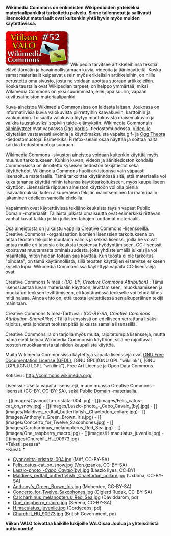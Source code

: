 <!--
Title: 1x52 Wikimedia Commons  - Viikon VALO #52
Date: 2011/12/25
Pageimage: valo52-wikimediacommons.png
Tags: Kaikki alustat,Kuvat,Aineisto
-->

**Wikimedia Commons on erikielisten Wikipedioiden yhteiseksi
materiaalipankiksi tarkoitettu palvelu. Sinne tallennetut ja sallivasti
lisensoidut materiaalit ovat kuitenkin yhtä hyvin myös muiden
käytettävissä.**

![](images/valo52-wikimediacommons.png "fig:valo52-wikimediacommons.png")
Wikipedia tarvitsee artikkeleihinsa tekstiä elävöittämään ja
havainnollistamaan kuvia, videoita ja ääninäytteitä. Koska samat
materiaalit kelpaavat usein myös erikielisiin artikkeleihin, on niille
perustettu oma sivusto, josta ne voidaan upottaa suoraan artikkeleihin.
Koska taustalla ovat Wikipedian tarpeet, on helppo ymmärtää, miksi
Wikimedia Commons on yksi suurimmista, ellei jopa suurin, vapaan
kuvitusaineiston materiaalipankki.

Kuva-aineistoa Wikimedia Commonsissa on laidasta laitaan. Joukossa on
informatiivisia kuvia valokuvista piirrettyihin kaavakuviin, karttoihin
ja vaakunoihin. Toisaalta valokuvia löytyy muotokuvista maisemakuviin ja
vaikka taustakuviksi sopiviin
[taide-elämyksiin](http://commons.wikimedia.org/wiki/Commons:Picture_of_the_Year).
Wikimedia Commonsin
[ääninäytteet](http://commons.wikimedia.org/wiki/Category:Sound) ovat
vapaassa [Ogg](http://fi.wikipedia.org/wiki/Ogg)
[Vorbis](http://fi.wikipedia.org/wiki/Vorbis) -tiedostomuodossa.
[Videoille](http://commons.wikimedia.org/wiki/Category:Videos) käytetään
vastaavasti avoimia ja käyttömaksuista vapaita gif- ja [Ogg
Theora](http://fi.wikipedia.org/wiki/Theora) -tiedostomuotoja.
Esimerkiksi Firefox-selain osaa näyttää ja soittaa näitä kaikkia
tiedostomuotoja suoraan.

Wikimedia Commons -sivuston aineistoa voidaan kuitenkin käyttää myös
muuhun tarkoitukseen. Kunkin kuvan, videon ja äänitiedoston kohdalla
Commonsissa on ilmoitettu kyseisen tiedoston tekijätiedot sekä
käyttöehdot. Wikimedia Commons huolii arkistoonsa vain vapaasti
lisensoitua materiaalia. Tämä tarkoittaa käytännössä sitä, että
materiaalia voi kuka tahansa käyttää mihin tahansa käyttötarkoitukseen,
myös kaupalliseen käyttöön. Lisenssistä riippuen aineiston käyttöön voi
olla pieniä lisävaatimuksia, kuten alkuperäisen tekijän mainitseminen
tai materiaalin jakaminen edelleen samoilla ehdoilla.

Vapaimmin ovat käytettävissä tekijänoikeuksista täysin vapaat Public
Domain -materiaalit. Tällaista julkista omaisuutta ovat esimerkiksi
riittävän vanhat kuvat taikka jotkin julkisten tahojen tuottamat
materiaalit.

Osa aineistosta on julkaistu vapailla Creative Commons -lisensseillä.
Creative Commons -organisaation luomien lisenssien tarkoituksena on
antaa teosten tekijöille muutama valmis ja selkeä lisenssi, joilla he
voivat antaa muille eri tasoisia oikeuksia teostensa hyödyntämiseen.
CC-lisenssit koostuvat muutamasta ominaisuudesta, joita yhdistelemällä
julkaisija voi määritellä, miten heidän töitään saa käyttää. Kun teosta
ei ole tarkoitus "pihdata", on tämä käytännöllistä, sillä teosten
käyttäjien ei tarvitse erikseen kysellä lupia. Wikimedia Commonsissa
käytettyjä vapaita CC-lisenssejä ovat:

Creative Commons Nimeä
:   *(CC-BY, Creative Commons Attribution)*
:   Tämä lisenssi antaa luvan materiaalin käyttöön, levittämiseen,
    muokkaamiseen ja muokatun teoksen levittämiseen, eli käytännössä
    teokselle voi tehdä lähes mitä haluaa. Ainoa ehto on, että teosta
    levitettäessä sen alkuperäinen tekijä mainitaan.

Creative Commons Nimeä-Tarttuva
:   *(CC-BY-SA, Creative Commons Attribution-ShareAlike)*
:   Tällä lisenssissä on edelliseen verrattuna lisäksi rajoitus, että
    johdetut teokset pitää julkaista samalla lisenssillä.

Creative Commonsilla on tarjolla myös muita, rajoitetumpia lisenssejä,
mutta nämä eivät kelpaa Wikimedia Commonsin käyttöön, sillä ne
rajoittavat teosten muokkaamista tai niiden kaupallista käyttöä.

Muita Wikimedia Commonsissa käytettyjä vapaita lisenssejä ovat [GNU Free
Documentation License
(GFDL)](http://en.wikipedia.org/wiki/en:GNU_Free_Documentation_License),
[GNU GPL](GNU GPL "wikilink"), [GNU LGPL](GNU LGPL "wikilink"), Free Art
License ja Open Data Commons.

Kotisivu
:   <http://commons.wikimedia.org/>

Lisenssi
:   Useita vapaita lisenssejä, muun muassa Creative Commons -lisenssit
    ([CC-BY](http://creativecommons.org/licenses/by/2.0/deed.en),
    [CC-BY-SA](http://creativecommons.org/licenses/by-sa/3.0/deed.en)),
    sekä [Public Domain](http://en.wikipedia.org/wiki/en:public_domain)
    -materiaalia.

<div class="psgallery" markdown="1">
-   [](images/Cyanocitta-cristata-004.jpg)
-   [](images/Felis_catus-cat_on_snow.jpg)
-   [](images/Laszlo-photo_-_Cabo_Cavalo_(by).jpg)
-   [](images/Maldives_redtail_butterflyfish,_Chaetodon_collare.jpg)
-   [](images/Anthony's_Green_Brown_Iris.jpg)
-   [](images/Concerto_for_Twelve_Saxophones.jpg)
-   [](images/Carcharhinus_melanopterus_Red_Sea.jpg)
-   [](images/One_raspberry_macro.jpg)
-   [](images/H.maculatus_juvenile.jpg)
-   [](images/Churchill_HU_90973.jpg)

</div>
*Teksti: pesasa* <br />
*Kuvat: <http://commons.wikimedia.org/>*

-   [Cyanocitta-cristata-004.jpg](http://commons.wikimedia.org/wiki/File:Cyanocitta-cristata-004.jpg)
    (Mdf, CC-BY-SA)
-   [Felis_catus-cat_on_snow.jpg](http://commons.wikimedia.org/wiki/File:Felis_catus-cat_on_snow.jpg)
    (Von.gzanka, CC-BY-SA)
-   [Laszlo-photo_-_Cabo_Cavalo_(by).jpg](http://commons.wikimedia.org/wiki/File:Laszlo-photo_-_Cabo_Cavalo_(by).jpg)
    (Laszlo Ilyes, CC-BY)
-   [Maldives_redtail_butterflyfish,_Chaetodon_collare.jpg](http://commons.wikimedia.org/wiki/File:Maldives_redtail_butterflyfish,_Chaetodon_collare.jpg)
    (Uxbona, CC-BY-SA)
-   [Anthony's_Green_Brown_Iris.jpg](http://commons.wikimedia.org/wiki/File:Anthony%27s_Green_Brown_Iris.jpg)
    (Mobentec, CC-BY-SA)
-   [Concerto_for_Twelve_Saxophones.jpg](http://commons.wikimedia.org/wiki/File:Concerto_for_Twelve_Saxophones.jpg)
    (Olgierd Rudak, CC-BY-SA)
-   [Carcharhinus_melanopterus_Red_Sea.jpg](http://commons.wikimedia.org/wiki/File:Carcharhinus_melanopterus_Red_Sea.jpg)
    (Daviddarom, pd)
-   [One_raspberry_macro.jpg](http://commons.wikimedia.org/wiki/File:One_raspberry_macro.jpg)
    (Serena, CC-BY-SA)
-   [H.maculatus_juvenile.jpg](http://commons.wikimedia.org/wiki/File:H.maculatus_juvenile.jpg)
    (Cordyceps, pd)
-   [Churchill_HU_90973.jpg](http://commons.wikimedia.org/wiki/File:Churchill_HU_90973.jpg)
    (British Government, pd)

**Viikon VALO toivottaa kaikille lukijoille VALOisaa Joulua ja
yhteisöllistä uutta vuotta!**

